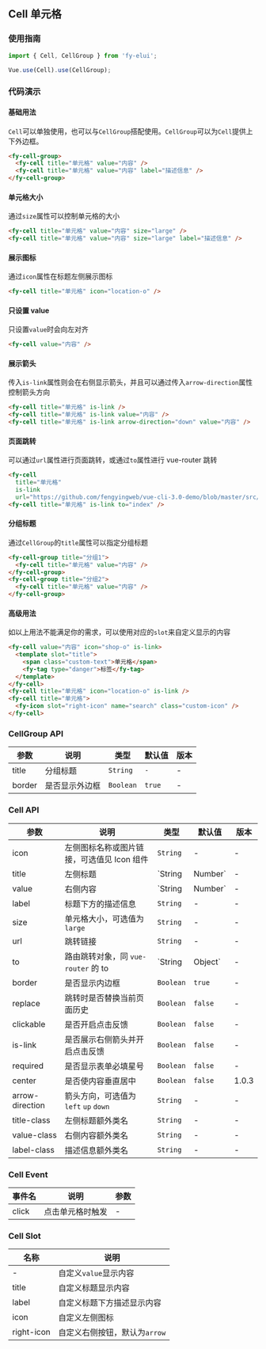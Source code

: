 ## Cell 单元格

### 使用指南
``` javascript
import { Cell, CellGroup } from 'fy-elui';

Vue.use(Cell).use(CellGroup);
```

### 代码演示

#### 基础用法

`Cell`可以单独使用，也可以与`CellGroup`搭配使用。`CellGroup`可以为`Cell`提供上下外边框。

```html
<fy-cell-group>
  <fy-cell title="单元格" value="内容" />
  <fy-cell title="单元格" value="内容" label="描述信息" />
</fy-cell-group>
```

#### 单元格大小

通过`size`属性可以控制单元格的大小

```html
<fy-cell title="单元格" value="内容" size="large" />
<fy-cell title="单元格" value="内容" size="large" label="描述信息" />
```

#### 展示图标

通过`icon`属性在标题左侧展示图标

```html
<fy-cell title="单元格" icon="location-o" />
```

#### 只设置 value

只设置`value`时会向左对齐

```html
<fy-cell value="内容" />
```

#### 展示箭头

传入`is-link`属性则会在右侧显示箭头，并且可以通过传入`arrow-direction`属性控制箭头方向

```html
<fy-cell title="单元格" is-link />
<fy-cell title="单元格" is-link value="内容" />
<fy-cell title="单元格" is-link arrow-direction="down" value="内容" />
```

#### 页面跳转

可以通过`url`属性进行页面跳转，或通过`to`属性进行 vue-router 跳转

```html
<fy-cell
  title="单元格"
  is-link
  url="https://github.com/fengyingweb/vue-cli-3.0-demo/blob/master/src/packages/cell" />
<fy-cell title="单元格" is-link to="index" />
```

#### 分组标题

通过`CellGroup`的`title`属性可以指定分组标题

```html
<fy-cell-group title="分组1">
  <fy-cell title="单元格" value="内容" />
</fy-cell-group>
<fy-cell-group title="分组2">
  <fy-cell title="单元格" value="内容" />
</fy-cell-group>
```

#### 高级用法

如以上用法不能满足你的需求，可以使用对应的`slot`来自定义显示的内容

```html
<fy-cell value="内容" icon="shop-o" is-link>
  <template slot="title">
    <span class="custom-text">单元格</span>
    <fy-tag type="danger">标签</fy-tag>
  </template>
</fy-cell>
<fy-cell title="单元格" icon="location-o" is-link />
<fy-cell title="单元格">
  <fy-icon slot="right-icon" name="search" class="custom-icon" />
</fy-cell>
```

### CellGroup API

| 参数 | 说明 | 类型 | 默认值 | 版本 |
|------|------|------|------|------|
| title | 分组标题 | `String` | `-` | - |
| border | 是否显示外边框 | `Boolean` | `true` | - |

### Cell API

| 参数 | 说明 | 类型 | 默认值 | 版本 |
|------|------|------|------|------|
| icon | 左侧图标名称或图片链接，可选值见 Icon 组件 | `String` | - | - |
| title | 左侧标题 | `String | Number` | - | - |
| value | 右侧内容 | `String | Number` | - | - |
| label | 标题下方的描述信息 | `String` | - | - |
| size | 单元格大小，可选值为 `large` | `String` | - | - |
| url | 跳转链接 | `String` | - | - |
| to | 路由跳转对象，同 `vue-router` 的 to | `String | Object` | - | - |
| border | 是否显示内边框 | `Boolean` | `true` | - |
| replace | 跳转时是否替换当前页面历史 | `Boolean` | `false` | - |
| clickable | 是否开启点击反馈 | `Boolean` | `false` | - |
| is-link | 是否展示右侧箭头并开启点击反馈 | `Boolean` | `false` | - |
| required | 是否显示表单必填星号 | `Boolean` | `false` | - |
| center | 是否使内容垂直居中 | `Boolean` | `false` | 1.0.3 |
| arrow-direction | 箭头方向，可选值为 `left` `up` `down` | `String` | - | - |
| title-class | 左侧标题额外类名 | `String` | - | - |
| value-class | 右侧内容额外类名 | `String` | - | - |
| label-class | 描述信息额外类名 | `String` | - | - |

### Cell Event

| 事件名 | 说明 | 参数 |
|------|------|------|
| click | 点击单元格时触发 | - |

### Cell Slot

| 名称 | 说明 |
|------|------|
| - | 自定义`value`显示内容 |
| title | 自定义标题显示内容 |
| label | 自定义标题下方描述显示内容 |
| icon | 自定义左侧图标 |
| right-icon | 自定义右侧按钮，默认为`arrow` |
